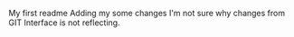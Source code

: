 My first readme
Adding my some changes
I'm not sure why changes from GIT Interface is not reflecting.
